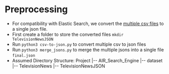 # Preprocessing 
- For compatibility with Elastic Search, we convert the [multiple csv files](https://www.kaggle.com/amritvirsinghx/environmental-news-nlp-dataset) to a single json file.
- First create a folder to store the converted files ```mkdir TelevisionNewsJSON ```
- Run ```python3 csv-to-json.py``` to convert multiple csv to json files
- Run ```python3 merge_jsons.py``` to merge the multiple jsons into a single file ```final.json```
- Assumed Directory Structure:
	Project
	|-- AIR_Search_Engine
	|-- dataset
		|-- TelevisionNews
		|-- TelevisionNewsJSON
	